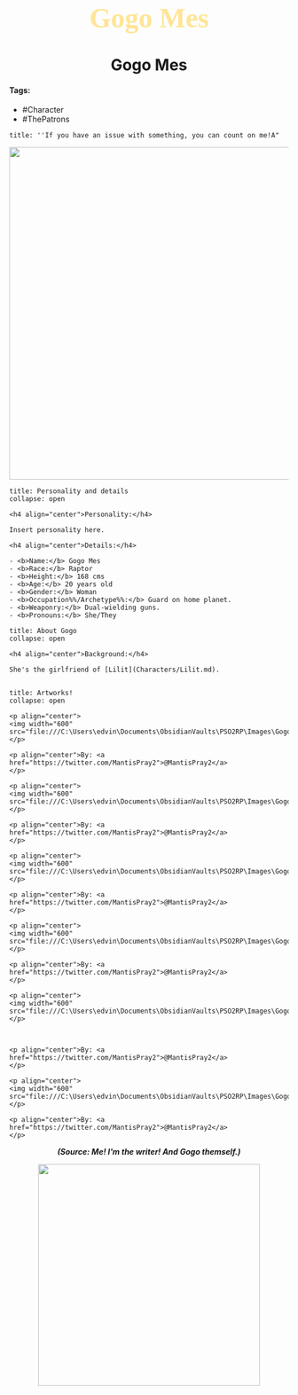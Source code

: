 <h1 align="center" style="color: #ffe596; font-family:pso2_font; font-size:50px;">Gogo Mes</h1>
<h1 align="center">Gogo Mes</h1>

#### Tags:
- #Character
- #ThePatrons

```ad-quote
title: ''If you have an issue with something, you can count on me!A"
```

<p align="center">
	<img width="600" src="C:\Users\edvin\Documents\ObsidianVaults\PSO2RP\Images\Gogo\Gogo (1).png">
</p>




```ad-summary
title: Personality and details
collapse: open

<h4 align="center">Personality:</h4>

Insert personality here.

<h4 align="center">Details:</h4>

- <b>Name:</b> Gogo Mes
- <b>Race:</b> Raptor
- <b>Height:</b> 168 cms
- <b>Age:</b> 20 years old
- <b>Gender:</b> Woman
- <b>Occupation%%/Archetype%%:</b> Guard on home planet.
- <b>Weaponry:</b> Dual-wielding guns.
- <b>Pronouns:</b> She/They

```

```ad-summary
title: About Gogo
collapse: open

<h4 align="center">Background:</h4>

She's the girlfriend of [Lilit](Characters/Lilit.md).


```

```ad-note
title: Artworks!
collapse: open

<p align="center">
<img width="600" src="file:///C:\Users\edvin\Documents\ObsidianVaults\PSO2RP\Images\Gogo\gogowaa.png">
</p>

<p align="center">By: <a href="https://twitter.com/MantisPray2">@MantisPray2</a>
</p>

<p align="center">
<img width="600" src="file:///C:\Users\edvin\Documents\ObsidianVaults\PSO2RP\Images\Gogo\huggg.png">
</p>

<p align="center">By: <a href="https://twitter.com/MantisPray2">@MantisPray2</a>
</p>

<p align="center">
<img width="600" src="file:///C:\Users\edvin\Documents\ObsidianVaults\PSO2RP\Images\Gogo\kabedon.png">
</p>

<p align="center">By: <a href="https://twitter.com/MantisPray2">@MantisPray2</a>
</p>

<p align="center">
<img width="600" src="file:///C:\Users\edvin\Documents\ObsidianVaults\PSO2RP\Images\Gogo\themtmmm.png">
</p>

<p align="center">By: <a href="https://twitter.com/MantisPray2">@MantisPray2</a>
</p>

<p align="center">
<img width="600" src="file:///C:\Users\edvin\Documents\ObsidianVaults\PSO2RP\Images\Gogo\themtwhem.png">
</p>



<p align="center">By: <a href="https://twitter.com/MantisPray2">@MantisPray2</a>
</p>

<p align="center">
<img width="600" src="file:///C:\Users\edvin\Documents\ObsidianVaults\PSO2RP\Images\Gogo\women.png">
</p>

<p align="center">By: <a href="https://twitter.com/MantisPray2">@MantisPray2</a>
</p>
```

***<p align="center">(Source: <a>Me! I'm the writer! And Gogo themself.</a>) </p>***



<p align="center">
<img width="400" src="file:///C:\Users\edvin\Documents\ObsidianVaults\PSO2RP\Images\Gogo\gogowaa.png">
</p>